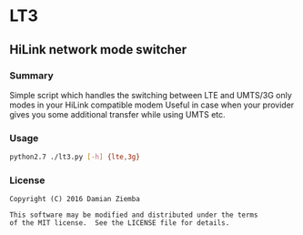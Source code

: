 # LT3
## HiLink network mode switcher


### Summary
Simple script which handles the switching between LTE and UMTS/3G only modes in your HiLink compatible modem
Useful in case when your provider gives you some additional transfer while using UMTS etc.

### Usage
```sh
python2.7 ./lt3.py [-h] {lte,3g}
```

### License
```
Copyright (C) 2016 Damian Ziemba

This software may be modified and distributed under the terms
of the MIT license.  See the LICENSE file for details.
```